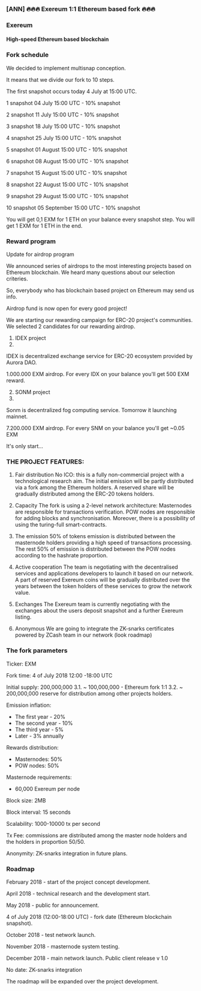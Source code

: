 ### [ANN] 🔥🔥🔥 Exereum 1:1 Ethereum based fork 🔥🔥🔥 

### Exereum
#### High-speed Ethereum based blockchain


### Fork schedule

We decided to implement multisnap conception.

It means that we divide our fork to 10 steps.

The first snapshot occurs today 4 July at 15:00 UTC.

1 snapshot 04 July 15:00 UTC - 10% snapshot

2 snapshot 11 July 15:00 UTC - 10% snapshot

3 snapshot 18 July 15:00 UTC - 10% snapshot

4 snapshot 25 July 15:00 UTC - 10% snapshot

5 snapshot 01 August 15:00 UTC - 10% snapshot

6 snapshot 08 August 15:00 UTC - 10% snapshot

7 snapshot 15 August 15:00 UTC - 10% snapshot

8 snapshot 22 August 15:00 UTC - 10% snapshot

9 snapshot 29 August 15:00 UTC - 10% snapshot

10 snapshot 05 September 15:00 UTC - 10% snapshot

You will get 0,1 EXM for 1 ETH on your balance every snapshot step.
You will get 1 EXM for 1 ETH in the end.


### Reward program

Update for airdrop program

We announced series of airdrops to the most interesting projects based on Ethereum blockchain. We heard many questions about our selection criteries.

So, everybody who has blockchain based project on Ethereum may send us info.

Airdrop fund is now open for every good project!

We are starting our rewarding campaign for ERC-20 project's communities. We selected 2 candidates for our rewarding airdrop.

1. IDEX project
2. 
IDEX is decentralized exchange service for ERC-20 ecosystem provided by Aurora DAO.

1.000.000 EXM airdrop. For every IDX on your balance you'll get 500 EXM reward.

2. SONM project
3. 
Sonm is decentralized fog computing service. Tomorrow it launching mainnet. 

7.200.000 EXM airdrop. For every SNM on your balance you'll get ~0.05 EXM

It's only start...


### THE PROJECT FEATURES:

1. Fair distribution
No ICO: this is a fully non-commercial project with a technological research aim.
The initial emission will be partly distributed via a fork among the Ethereum holders. A reserved share will be gradually distributed among the ERC-20 tokens holders.

2. Capacity
The fork is using a 2-level network architecture:
Masternodes are responsible for transactions verification.
POW nodes are responsible for adding blocks and synchronisation.
Moreover, there is a possibility of using the turing-full smart-contracts.

3. The emission
50% of tokens emission is distributed between the masternode holders providing a high speed of transactions processing. The rest 50% of emission is distributed between the POW nodes according to the hashrate proportion.
 
4. Active cooperation
The team is negotiating with the decentralised services and applications developers to launch it based on our network.
A part of reserved Exereum coins will be gradually distributed over the years between the token holders of these services to grow the network value.

5. Exchanges
The Exereum team is currently negotiating with the exchanges about the users deposit snapshot and a further Exereum listing.

6. Anonymous
We are going to integrate the ZK-snarks certificates powered by ZCash team in our network (look roadmap)

### The fork parameters


Ticker: EXM

Fork time: 4 of July 2018 12:00 -18:00 UTC

Initial supply: 200,000,000 3.1. ~ 100,000,000 - Ethereum fork 1:1 3.2. ~ 200,000,000 reserve for distribution among other projects holders.

Emission inflation: 

- The first year - 20% 
- The second year - 10% 
- The third year - 5% 
- Later - 3% annually

Rewards distribution: 
- Masternodes: 50% 
- POW nodes: 50%

Masternode requirements: 

- 60,000 Exereum per node

Block size: 2MB

Block interval: 15 seconds

Scalability: 1000-10000 tx per second

Tx Fee: commissions are distributed among the master node holders and the holders in proportion 50/50.

Anonymity: ZK-snarks integration in future plans.


### Roadmap

February 2018 - start of the project concept development.

April 2018 -  technical research and the development start.

May 2018 - public for announcement.

4 of July 2018 (12:00-18:00 UTC) - fork date (Ethereum blockchain snapshot).

October 2018 -  test network launch.

November 2018 - masternode system testing.

December 2018 - main network launch. Public client release v 1.0

No date: ZK-snarks integration

The roadmap will be expanded over the project development.